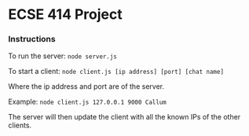 # ECSE 414 Project

### Instructions

To run the server: `node server.js`

To start a client: `node client.js [ip address] [port] [chat name]`

Where the ip address and port are of the server. 

Example: `node client.js 127.0.0.1 9000 Callum`

The server will then update the 
client with all the known IPs of the other clients.
